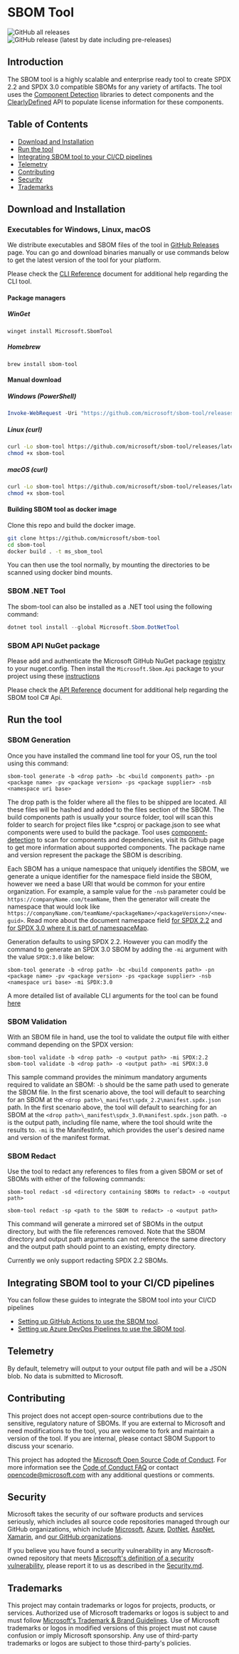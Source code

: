 # SBOM Tool

![GitHub all releases](https://img.shields.io/github/downloads/microsoft/sbom-tool/total)
![GitHub release (latest by date including pre-releases)](https://img.shields.io/github/v/release/microsoft/sbom-tool?include_prereleases)

## Introduction

The SBOM tool is a highly scalable and enterprise ready tool to create SPDX 2.2 and SPDX 3.0 compatible SBOMs for any variety of artifacts. The tool uses the [Component Detection](https://github.com/microsoft/component-detection) libraries to detect components and the [ClearlyDefined](https://github.com/clearlydefined/clearlydefined) API to populate license information for these components.

## Table of Contents

* [Download and Installation](#download-and-installation)
* [Run the tool](#run-the-tool)
* [Integrating SBOM tool to your CI/CD pipelines](#integrating-sbom-tool-to-your-cicd-pipelines)
* [Telemetry](#telemetry)
* [Contributing](#contributing)
* [Security](#security)
* [Trademarks](#trademarks)

## Download and Installation

### Executables for Windows, Linux, macOS

We distribute executables and SBOM files of the tool in [GitHub Releases](https://github.com/microsoft/sbom-tool/releases) page. You can go and download binaries manually or use commands below to get the latest version of the tool for your platform.

Please check the [CLI Reference](docs/sbom-tool-cli-reference.md) document for additional help regarding the CLI tool.

#### Package managers

##### WinGet

```shell
winget install Microsoft.SbomTool
```

##### Homebrew

```shell
brew install sbom-tool
```

#### Manual download

##### Windows (PowerShell)

```powershell
Invoke-WebRequest -Uri "https://github.com/microsoft/sbom-tool/releases/latest/download/sbom-tool-win-x64.exe" -OutFile "sbom-tool.exe"
```

##### Linux (curl)

```bash
curl -Lo sbom-tool https://github.com/microsoft/sbom-tool/releases/latest/download/sbom-tool-linux-x64
chmod +x sbom-tool
```

##### macOS (curl)

```bash
curl -Lo sbom-tool https://github.com/microsoft/sbom-tool/releases/latest/download/sbom-tool-osx-x64
chmod +x sbom-tool
```

#### Building SBOM tool as docker image

Clone this repo and build the docker image.

```bash
git clone https://github.com/microsoft/sbom-tool
cd sbom-tool
docker build . -t ms_sbom_tool
```

You can then use the tool normally, by mounting the directories to be scanned using docker bind mounts.

### SBOM .NET Tool

The sbom-tool can also be installed as a .NET tool using the following command:

```powershell
dotnet tool install --global Microsoft.Sbom.DotNetTool
```

### SBOM API NuGet package

Please add and authenticate the Microsoft GitHub NuGet package [registry](https://github.com/orgs/microsoft/packages?repo_name=sbom-tool) to your nuget.config. Then install the `Microsoft.Sbom.Api` package to your project using these [instructions](https://docs.github.com/en/packages/working-with-a-github-packages-registry/working-with-the-nuget-registry#installing-a-package)

Please check the [API Reference](docs/sbom-tool-api-reference.md) document for additional help regarding the SBOM tool C# Api.

## Run the tool

### SBOM Generation

Once you have installed the command line tool for your OS, run the tool using this command:

```
sbom-tool generate -b <drop path> -bc <build components path> -pn <package name> -pv <package version> -ps <package supplier> -nsb <namespace uri base>
```

The drop path is the folder where all the files to be shipped are located. All these files will be hashed and added to the files section of the SBOM. The build components path is usually your source folder, tool will scan this folder to search for project files like *.csproj or package.json to see what components were used to build the package. Tool uses [component-detection](https://github.com/microsoft/component-detection) to scan for components and dependencies, visit its Github page to get more information about supported components. The package name and version represent the package the SBOM is describing.

Each SBOM has a unique namespace that uniquely identifies the SBOM, we generate a unique identifier for the namespace field inside the SBOM, however we need a base URI that would be common for your entire organization. For example, a sample value for the `-nsb` parameter could be `https://companyName.com/teamName`, then the generator will create the namespace that would look like `https://companyName.com/teamName/<packageName>/<packageVersion>/<new-guid>`. Read more about the document namespace field [for SPDX 2.2](https://spdx.github.io/spdx-spec/v2.2.2/document-creation-information/#65-spdx-document-namespace-field) and [for SPDX 3.0 where it is part of namespaceMap](https://spdx.github.io/spdx-spec/v3.0.1/model/Core/Classes/SpdxDocument/).

Generation defaults to using SPDX 2.2. However you can modify the command to generate an SPDX 3.0 SBOM by adding the `-mi` argument with the value `SPDX:3.0` like below:
```
sbom-tool generate -b <drop path> -bc <build components path> -pn <package name> -pv <package version> -ps <package supplier> -nsb <namespace uri base> -mi SPDX:3.0
```

A more detailed list of available CLI arguments for the tool can be found [here](docs/sbom-tool-arguments.md)

### SBOM Validation

With an SBOM file in hand, use the tool to validate the output file with either command depending on the SPDX version:

```
sbom-tool validate -b <drop path> -o <output path> -mi SPDX:2.2
sbom-tool validate -b <drop path> -o <output path> -mi SPDX:3.0
```

This sample command provides the minimum mandatory arguments required to validate an SBOM:
     `-b` should be the same path used to generate the SBOM file.
     In the first scenario above, the tool will default to searching for an SBOM at the `<drop path>\_manifest\spdx_2.2\manifest.spdx.json` path.
     In the first scenario above, the tool will default to searching for an SBOM at the `<drop path>\_manifest\spdx_3.0\manifest.spdx.json` path.
     `-o` is the output path, including file name, where the tool should write the results to.
     `-mi` is the ManifestInfo, which provides the user's desired name and version of the manifest format.

### SBOM Redact

Use the tool to redact any references to files from a given SBOM or set of SBOMs with either of the following commands:

```
sbom-tool redact -sd <directory containing SBOMs to redact> -o <output path>
```

```
sbom-tool redact -sp <path to the SBOM to redact> -o <output path>
```

This command will generate a mirrored set of SBOMs in the output directory, but with the file references removed. Note that the SBOM directory and output path arguments can not reference the same directory and the output path should point to an existing, empty directory.

Currently we only support redacting SPDX 2.2 SBOMs.

## Integrating SBOM tool to your CI/CD pipelines

You can follow these guides to integrate the SBOM tool into your CI/CD pipelines

* [Setting up GitHub Actions to use the SBOM tool](docs/setting-up-github-actions.md).
* [Setting up Azure DevOps Pipelines to use the SBOM tool](docs/setting-up-ado-pipelines.md).

## Telemetry

By default, telemetry will output to your output file path and will be a JSON blob. No data is submitted to Microsoft.

## Contributing

This project does not accept open-source contributions due to the sensitive, regulatory nature of SBOMs. If you are external to Microsoft and need modifications to the tool, you are welcome to fork and maintain a version of the tool.
If you are internal, please contact SBOM Support to discuss your scenario.

This project has adopted the [Microsoft Open Source Code of Conduct](https://opensource.microsoft.com/codeofconduct/).
For more information see the [Code of Conduct FAQ](https://opensource.microsoft.com/codeofconduct/faq/) or
contact [opencode@microsoft.com](mailto:opencode@microsoft.com) with any additional questions or comments.

## Security

Microsoft takes the security of our software products and services seriously, which includes all source code repositories managed through our GitHub organizations, which include [Microsoft](https://github.com/Microsoft), [Azure](https://github.com/Azure), [DotNet](https://github.com/dotnet), [AspNet](https://github.com/aspnet), [Xamarin](https://github.com/xamarin), and [our GitHub organizations](https://opensource.microsoft.com/).

If you believe you have found a security vulnerability in any Microsoft-owned repository that meets [Microsoft's definition of a security vulnerability](https://aka.ms/opensource/security/definition), please report it to us as described in the [Security.md](https://github.com/microsoft/sbom-tool/blob/main/SECURITY.md).

## Trademarks

This project may contain trademarks or logos for projects, products, or services. Authorized use of Microsoft
trademarks or logos is subject to and must follow
[Microsoft's Trademark & Brand Guidelines](https://www.microsoft.com/en-us/legal/intellectualproperty/trademarks/usage/general).
Use of Microsoft trademarks or logos in modified versions of this project must not cause confusion or imply Microsoft sponsorship.
Any use of third-party trademarks or logos are subject to those third-party's policies.
